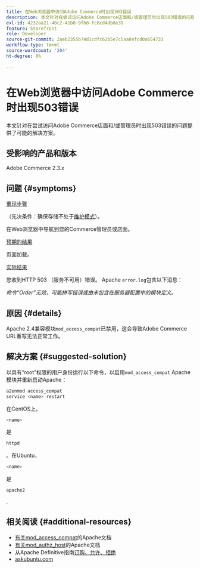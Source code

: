 ```yaml
---
title: 在Web浏览器中访问Adobe Commerce时出现503错误
description: 本文针对在尝试访问Adobe Commerce店面和/或管理员时出现503错误的问题提供了可能的解决方案。
exl-id: 4232aa21-40c2-41b0-9fb0-fc8cd4db8e39
feature: Storefront
role: Developer
source-git-commit: 2aeb2355b74d1cdfc62b5e7c5aa04fcd0a654733
workflow-type: tm+mt
source-wordcount: '204'
ht-degree: 0%

---
```


# 在Web浏览器中访问Adobe Commerce时出现503错误

本文针对在尝试访问Adobe Commerce店面和/或管理员时出现503错误的问题提供了可能的解决方案。

## 受影响的产品和版本

Adobe Commerce 2.3.x

## 问题 {#symptoms}

<u>重现步骤</u>

（先决条件：确保存储不处于[维护模式](https://experienceleague.adobe.com/zh-hans/docs/commerce-operations/configuration-guide/cli/set-mode#config-mode-show)）。

在Web浏览器中导航到您的Commerce管理员或店面。

<u>预期的结果</u>

页面加载。

<u>实际结果</u>

您收到HTTP 503 （服务不可用）错误。 Apache `error.log`包含以下消息：

*命令“Order”无效，可能拼写错误或由未包含在服务器配置中的模块定义。*

## 原因 {#details}

Apache 2.4兼容模块`mod_access_compat`已禁用，这会导致Adobe Commerce URL重写无法正常工作。

## 解决方案 {#suggested-solution}

以具有“root”权限的用户身份运行以下命令，以启用`mod_access_compat` Apache模块并重新启动Apache：

```bash
a2enmod access_compat
service <name> restart
```

在CentOS上，

```bash
<name>
```

是

```bash
httpd
```

。在Ubuntu，

```bash
<name>
```

是

```bash
apache2
```

.

## 相关阅读 {#additional-resources}

* [有关mod\_access\_compat](https://httpd.apache.org/docs/current/mod/mod_access_compat.html)的Apache文档
* [有关mod\_authz\_host](https://httpd.apache.org/docs/current/mod/mod_authz_host.html)的Apache文档
* 从Apache Definitive指南[订购、允许、拒绝](https://docstore.mik.ua/orelly/linux/apache/ch05_06.htm)
* [askubuntu.com](https://askubuntu.com/questions/335228/changes-in-apache-config-between-12-04-2-and-12-04-3-lts)
